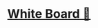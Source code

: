 <div align="center">
  <h1 ><a href="https://abrar-2510.github.io/white-board/"> White Board 🎨</a></h1>
 
